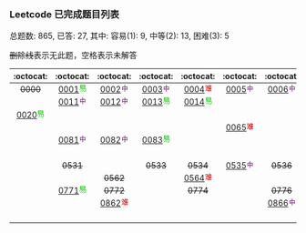 ### Leetcode 已完成题目列表
总题数: 865, 已答: 27, 
其中: 容易(1): 9, 中等(2): 13, 困难(3): 5  
  
 ~~删除线~~表示无此题，空格表示未解答  

|:octocat:|:octocat:|:octocat:|:octocat:|:octocat:|:octocat:|:octocat:|:octocat:|:octocat:|:octocat:|
|:--:|:--:|:--:|:--:|:--:|:--:|:--:|:--:|:--:|:--:|
| ~~0000~~ |[0001](done/0001-0100/0001.two-sum.js)![easy](figs/easy.png)|[0002](done/0001-0100/0002.add-two-numbers.js)![medium](figs/medium.png)|[0003](done/0001-0100/0003.longest-substring-without-repeating-characters.js)![medium](figs/medium.png)|[0004](done/0001-0100/0004.median-of-two-sorted-arrays.js)![hard](figs/hard.png)|[0005](done/0001-0100/0005.longest-palindromic-substring.js)![medium](figs/medium.png)|[0006](done/0001-0100/0006.zigzag-conversion.js)![medium](figs/medium.png)|[0007](done/0001-0100/0007.reverse-integer.js)![easy](figs/easy.png)|[0008](done/0001-0100/0008.string-to-integer-atoi.js)![medium](figs/medium.png)|[0009](done/0001-0100/0009.palindrome-number.js)![easy](figs/easy.png)|
| |[0011](done/0001-0100/0011.container-with-most-water.js)![medium](figs/medium.png)|[0012](done/0001-0100/0012.integer-to-roman.js)![medium](figs/medium.png)|[0013](done/0001-0100/0013.roman-to-integer.js)![easy](figs/easy.png)|[0014](done/0001-0100/0014.longest-common-prefix.js)![easy](figs/easy.png)| | |[0017](done/0001-0100/0017.letter-combinations-of-a-phone-number.js)![medium](figs/medium.png)| | |
|[0020](done/0001-0100/0020.valid-parentheses.js)![easy](figs/easy.png)| | | | | | | | |[0029](done/0001-0100/0029.divide-two-integers.js)![medium](figs/medium.png)|
| | | | | |[0065](done/0001-0100/0065.valid-number.js)![hard](figs/hard.png)| | | | |
| |[0081](done/0001-0100/0081.search-in-rotated-sorted-array-ii.js)![medium](figs/medium.png)|[0082](done/0001-0100/0082.remove-duplicates-from-sorted-list-ii.js)![medium](figs/medium.png)|[0083](done/0001-0100/0083.remove-duplicates-from-sorted-list.js)![easy](figs/easy.png)| | | | | | |
| | | | | | | | | |[0149](done/0101-0200/0149.max-points-on-a-line.js)![hard](figs/hard.png)|
| | ~~0531~~ | | ~~0533~~ | ~~0534~~ |[0535](done/0501-0600/0535.encode-and-decode-tinyurl.js)![medium](figs/medium.png)| ~~0536~~ | | | |
| | | ~~0562~~ | |[0564](done/0501-0600/0564.find-the-closest-palindrome.js)![hard](figs/hard.png)| | | | ~~0568~~ | ~~0569~~ |
| |[0771](done/0701-0800/0771.jewels-and-stones.js)![easy](figs/easy.png)| ~~0772~~ | | ~~0774~~ | | ~~0776~~ | | | |
| | |[0862](done/0801-0900/0862.shortest-subarray-with-sum-at-least-k.js)![hard](figs/hard.png)| | | |[0866](done/0801-0900/0866.prime-palindrome.js)![medium](figs/medium.png)| | | |
| | | | | | | | | |[1009](done/1001-1100/1009.complement-of-base-10-integer.js)![easy](figs/easy.png)|